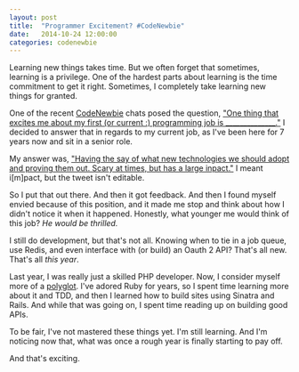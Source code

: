 ```yaml
---
layout: post
title:  "Programmer Excitement? #CodeNewbie"
date:   2014-10-24 12:00:00
categories: codenewbie
---
```

Learning new things takes time. But we often forget that sometimes, learning is a privilege. One of the hardest parts about learning is the time commitment to get it right. Sometimes, I completely take learning new things for granted.

One of the recent [CodeNewbie][code-newbie] chats posed the question, ["One thing that excites me about my first (or current :) programming job is ______________."][cn-chat-question] I decided to answer that in regards to my current job, as I've been here for 7 years now and sit in a senior role.

My answer was, ["Having the say of what new technologies we should adopt and proving them out. Scary at times, but has a large inpact."][cn-chat-answer] I meant i[m]pact, but the tweet isn't editable.

So I put that out there. And then it got feedback. And then I found myself envied because of this position, and it made me stop and think about how I didn't notice it when it happened. Honestly, what younger me would think of this job? *He would be thrilled.*

I still do development, but that's not all. Knowing when to tie in a job queue, use Redis, and even interface with (or build) an Oauth 2 API? That's all new. That's all *this year*.

Last year, I was really just a skilled PHP developer. Now, I consider myself more of a [polyglot][wiki-polyglot]. I've adored Ruby for years, so I spent time learning more about it and TDD, and then I learned how to build sites using Sinatra and Rails. And while that was going on, I spent time reading up on building good APIs.

To be fair, I've not mastered these things yet. I'm still learning. And I'm noticing now that, what was once a rough year is finally starting to pay off.

And that's exciting.

[code-newbie]: http://codenewbie.org
[cn-chat-question]: https://twitter.com/CodeNewbies/status/525090117476954112
[cn-chat-answer]: https://twitter.com/trueheart78/status/525091201939427328
[wiki-polyglot]: https://en.wikipedia.org/wiki/Polyglotism

